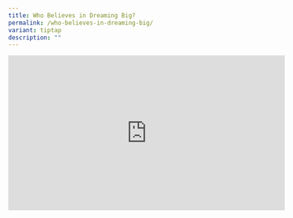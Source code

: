 ```yaml
---
title: Who Believes in Dreaming Big?
permalink: /who-believes-in-dreaming-big/
variant: tiptap
description: ""
---
```

<div class="iframe-wrapper">
<iframe height="315" width="560" allowfullscreen="true" frameborder="0" src="https://www.youtube.com/embed/Sv2TyO35q9s?si=I8EzR-764RabR0h5"></iframe>
</div>
<p></p>